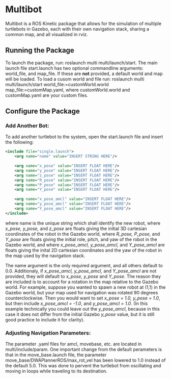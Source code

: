 # Multibot 
Multibot is a ROS Kinetic package that allows for the simulation of multiple turtlebots in Gazebo, each with their own navigation stack, sharing a common map, and all visualized in rviz.

## Running the Package 
To launch the package, run: roslaunch multi multi/launch/start. The main launch file start.launch has two optional commandline arguments: world_file, and map_file. If these are **not** provided, a default world and map will be loaded. To load a cusom world and file run: roslaunch multi multi/launch/start world_file:=customWorld.world map_file:=customMap.yaml, where customWorld.world and customMap.yaml are your custom files.

## Configure the Package
### Add Another Bot:
To add another turtlebot to the system, open the start.launch file and insert the following:
```xml
<include file="single.launch">
	<arg name="name" value="INSERT STRING HERE"/>
	
	<arg name="x_pose" value="INSERT FLOAT HERE"/>
	<arg name="y_pose" value="INSERT FLOAT HERE"/>
	<arg name="z_pose" value="INSERT FLOAT HERE"/>
	<arg name="R_pose" value="INSERT FLOAT HERE"/>
	<arg name="P_pose" value="INSERT FLOAT HERE"/>
	<arg name="Y_pose" value="INSERT FLOAT HERE"/>
	
	<arg name="x_pose_amcl" value="INSERT FLOAT HERE"/>
	<arg name="y_pose_amcl" value="INSERT FLOAT HERE"/>
	<arg name="Y_pose_amcl" value="INSERT FLOAT HERE"/>
</include>
```
where name is the unique string which shall identify the new robot, where *x_pose, y_pose,* and *z_pose* are floats giving the initial 3D cartesian coordinates of the robot in the Gazebo world, where *R_pose, P_pose,* and *Y_pose* are floats giving the initial role, pitch, and yaw of the robot in the Gazebo world, and where *x_pose_amcl, y_pose_amcl,* and *Y_pose_amcl* are floats giving the inital 2D cartesian coordinates and the yaw of the robot in the map used by the navigation stack.

The name argument is the only required argument, and all others default to 0.0. Additionaly, if *x_pose_amcl, y_pose_amcl,* and *Y_pose_amcl* are not provided, they will default to *x_pose, y_pose* and *Y_pose*. The reason they are included is to account for a rotation in the map relative to the Gazebo world. For example, suppose you wanted to spawn a new robot at (1,1) in the Gazebo world, but your map used for navigation was rotated 90 degrees counterclockwise. Then you would want to set *x_pose = 1.0, y_pose = 1.0*, but then include *x_pose_amcl = -1.0*, and *y_pose_amcl = 1.0*. (In this example technically you could leave out the *y_pose_amcl*, because in this case it does not differ from the initial Gazebo *y_pose* value, but it is still good practice to include it for clarity).

### Adjusting Navigation Parameters:
The parameter .yaml files for amcl, movebase, etc. are located in multi/include/param. One important change from the default perameters is that in the move_base.launch file, the parameter move_base/DWAPlannerROS/max_rot_vel has been lowered to 1.0 instead of the default 5.0. This was done to pervent the turtlebot from oscillating and moving in loops while traveling to its destination.
